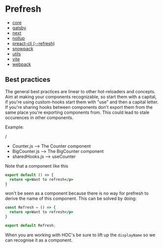 # Prefresh

- [core](https://github.com/JoviDeCroock/prefresh/tree/main/packages/core)
- [gatsby](https://www.gatsbyjs.org/packages/gatsby-plugin-preact/)
- [next](https://github.com/JoviDeCroock/prefresh/tree/main/packages/next)
- [nollup](https://github.com/JoviDeCroock/prefresh/tree/main/packages/nollup)
- [preact-cli (--refresh)](https://github.com/preactjs/preact-cli#preact-watch)
- [snowpack](https://github.com/JoviDeCroock/prefresh/tree/main/packages/snowpack)
- [utils](https://github.com/JoviDeCroock/prefresh/tree/main/packages/utils)
- [vite](https://github.com/JoviDeCroock/prefresh/tree/main/packages/vite)
- [webpack](https://github.com/JoviDeCroock/prefresh/tree/main/packages/webpack)

## Best practices

The general best practices are linear to other hot-reloaders and concepts.
Aim at making your components recognizable, so start them with a capital, if you're
using custom-hooks start them with "use" and then a capital letter.
If you're sharing hooks between components don't export them from the same place
you're exporting components from. This could lead to stale occurences in other components.

Example:

/
 - Counter.js --> The Counter component
 - BigCounter.js --> The BigCounter component
 - sharedHooks.js --> useCounter

Note that a component like this

```jsx
export default () => {
  return <p>Want to refresh</p>
}
```

won't be seen as a component because there is no way for prefresh to derive the name
of this component. This can be solved by doing:

```jsx
const Refresh = () => {
  return <p>Want to refresh</p>
}

export default Refresh;
```

When you are working with HOC's be sure to lift up the `displayName` so we can
recognise it as a component.
